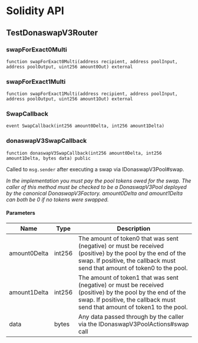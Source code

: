 # Solidity API

## TestDonaswapV3Router

### swapForExact0Multi

```solidity
function swapForExact0Multi(address recipient, address poolInput, address poolOutput, uint256 amount0Out) external
```

### swapForExact1Multi

```solidity
function swapForExact1Multi(address recipient, address poolInput, address poolOutput, uint256 amount1Out) external
```

### SwapCallback

```solidity
event SwapCallback(int256 amount0Delta, int256 amount1Delta)
```

### donaswapV3SwapCallback

```solidity
function donaswapV3SwapCallback(int256 amount0Delta, int256 amount1Delta, bytes data) public
```

Called to `msg.sender` after executing a swap via IDonaswapV3Pool#swap.

_In the implementation you must pay the pool tokens owed for the swap.
The caller of this method must be checked to be a DonaswapV3Pool deployed by the canonical DonaswapV3Factory.
amount0Delta and amount1Delta can both be 0 if no tokens were swapped._

#### Parameters

| Name | Type | Description |
| ---- | ---- | ----------- |
| amount0Delta | int256 | The amount of token0 that was sent (negative) or must be received (positive) by the pool by the end of the swap. If positive, the callback must send that amount of token0 to the pool. |
| amount1Delta | int256 | The amount of token1 that was sent (negative) or must be received (positive) by the pool by the end of the swap. If positive, the callback must send that amount of token1 to the pool. |
| data | bytes | Any data passed through by the caller via the IDonaswapV3PoolActions#swap call |

